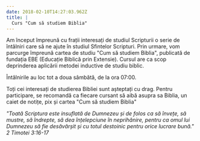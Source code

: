 ```yaml
---
date: 2018-02-10T14:27:03.962Z
title: | 
  Curs "Cum să studiem Biblia"
---
```

Am început împreună cu frații interesați de studiul Scripturii o serie de întâlniri care să ne ajute în studiul Sfintelor Scripturi. Prin urmare, vom parcurge împreună cartea de studiu "Cum să studiem Biblia", publicată de fundația EBE (Educație Biblică prin Extensie). Cursul are ca scop deprinderea aplicării metodei inductive de studiu biblic.

Întâlnirile au loc tot a doua sâmbătă, de la ora 07:00.

Toți cei interesați de studierea Bibliei sunt așteptați cu drag. Pentru participare, se recomandă ca fiecare cursant să aibă asupra sa Biblia, un caiet de notițe, pix și cartea "Cum să studiem Biblia"

*"Toată Scriptura este insuflată de Dumnezeu și de folos ca să învețe, să mustre, să îndrepte, să dea înțelepciune în neprihănire, pentru ca omul lui Dumnezeu să fie desăvârșit și cu totul destoinic pentru orice lucrare bună." 2 Timotei 3:16-17*